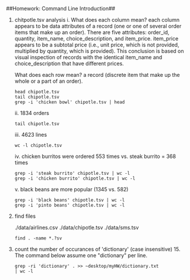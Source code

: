 ##Homework: Command Line Introduction##
1. chitpotle.tsv analysis
	i. What does each column mean? each column appears to be data attributes of a record 
	(one or one of several order items that make up an order). There are five attributes: order_id, 
	quantity, item_name, choice_description, and item_price.  item_price appears to be a subtotal price (i.e.,
	unit price, which is not provided, multiplied by quantity, which is provided).  This conclusion is based on 
	visual inspection of records with the identical item_name and choice_description that have different prices. 
  
	What does each row mean? a record (discrete item that make up the whole or a part of an order).

	```
	head chipotle.tsv
	tail chipotle.tsv
	grep -i 'chicken bowl' chipotle.tsv | head 
	```

	ii. 1834 orders
	```
	tail chipotle.tsv
	```
	iii. 4623 lines
	```
	wc -l chipotle.tsv
	```
	iv. chicken burritos were ordered 553 times vs. steak burrito = 368 times
	```
	grep -i 'steak burrito' chipotle.tsv | wc -l
	grep -i 'chicken burrito' chipotle.tsv | wc -l 
	```
	v. black beans are more popular (1345 vs. 582)
	```
	grep -i 'black beans' chipotle.tsv | wc -l
	grep -i 'pinto beans' chipotle.tsv | wc -l
2. find files
	
	./data/airlines.csv
	./data/chipotle.tsv
	./data/sms.tsv
	```
	find . -name *.?sv
	```
3. count the number of occurances of 'dictionary' (case insensitive)
	15. The command below assume one "dictionary" per line.
	```
	grep -ri 'dictionary' . >> ~desktop/myHW/dictionary.txt	
	| wc -l
	```
